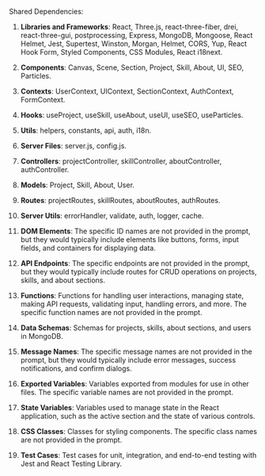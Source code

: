 Shared Dependencies:

1. **Libraries and Frameworks**: React, Three.js, react-three-fiber, drei, react-three-gui, postprocessing, Express, MongoDB, Mongoose, React Helmet, Jest, Supertest, Winston, Morgan, Helmet, CORS, Yup, React Hook Form, Styled Components, CSS Modules, React i18next.

2. **Components**: Canvas, Scene, Section, Project, Skill, About, UI, SEO, Particles.

3. **Contexts**: UserContext, UIContext, SectionContext, AuthContext, FormContext.

4. **Hooks**: useProject, useSkill, useAbout, useUI, useSEO, useParticles.

5. **Utils**: helpers, constants, api, auth, i18n.

6. **Server Files**: server.js, config.js.

7. **Controllers**: projectController, skillController, aboutController, authController.

8. **Models**: Project, Skill, About, User.

9. **Routes**: projectRoutes, skillRoutes, aboutRoutes, authRoutes.

10. **Server Utils**: errorHandler, validate, auth, logger, cache.

11. **DOM Elements**: The specific ID names are not provided in the prompt, but they would typically include elements like buttons, forms, input fields, and containers for displaying data.

12. **API Endpoints**: The specific endpoints are not provided in the prompt, but they would typically include routes for CRUD operations on projects, skills, and about sections.

13. **Functions**: Functions for handling user interactions, managing state, making API requests, validating input, handling errors, and more. The specific function names are not provided in the prompt.

14. **Data Schemas**: Schemas for projects, skills, about sections, and users in MongoDB.

15. **Message Names**: The specific message names are not provided in the prompt, but they would typically include error messages, success notifications, and confirm dialogs.

16. **Exported Variables**: Variables exported from modules for use in other files. The specific variable names are not provided in the prompt.

17. **State Variables**: Variables used to manage state in the React application, such as the active section and the state of various controls.

18. **CSS Classes**: Classes for styling components. The specific class names are not provided in the prompt.

19. **Test Cases**: Test cases for unit, integration, and end-to-end testing with Jest and React Testing Library.